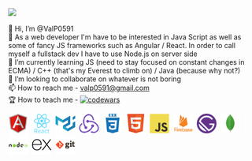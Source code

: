 <div id="header" align="left">
  <img src="https://media.giphy.com/media/3oKIPEqDGUULpEU0aQ/giphy.gif" width="150"/>
</div>

👋 Hi, I’m @ValP0591 <br/>
👀 As a web developer I'm have to be interested in Java Script as well as some of fancy JS frameworks such as Angular / React. In order to call myself a fullstack dev I have to use Node.js on server side  <br/>
🌱 I’m currently learning JS (need to stay focused on constant changes in ECMA) / C++ (that's my Everest to climb on) / Java (because why not?) <br/>
💞️ I’m looking to collaborate on whatever is not boring<br/>
📫 How to reach me - valp0591@gmail.com<br/>
:trophy: How to teach me - [![codewars](https://www.codewars.com/users/ValP/badges/micro?theme=light)](https://www.codewars.com/users/ValP) 

<div>
  <img src="https://github.com/devicons/devicon/blob/master/icons/angularjs/angularjs-original.svg" title="Angular" alt="Angular" width="40" height="40"/>&nbsp;
  <img src="https://github.com/devicons/devicon/blob/master/icons/react/react-original-wordmark.svg" title="React" alt="React" width="40" height="40"/>&nbsp;
  <img src="https://github.com/devicons/devicon/blob/master/icons/materialui/materialui-original.svg" title="Material UI" alt="Material UI" width="40" height="40"/>&nbsp;
  <img src="https://github.com/devicons/devicon/blob/master/icons/redux/redux-original.svg" title="Redux" alt="Redux " width="40" height="40"/>&nbsp;
  <img src="https://github.com/devicons/devicon/blob/master/icons/css3/css3-plain-wordmark.svg"  title="CSS3" alt="CSS" width="40" height="40"/>&nbsp;
  <img src="https://github.com/devicons/devicon/blob/master/icons/html5/html5-original.svg" title="HTML5" alt="HTML" width="40" height="40"/>&nbsp;
  <img src="https://github.com/devicons/devicon/blob/master/icons/javascript/javascript-original.svg" title="JavaScript" alt="JavaScript" width="40" height="40"/>&nbsp;
  <img src="https://github.com/devicons/devicon/blob/master/icons/firebase/firebase-plain-wordmark.svg" title="Firebase" alt="Firebase" width="40" height="40"/>&nbsp;
  <img src="https://github.com/devicons/devicon/blob/master/icons/gatsby/gatsby-original.svg" title="Gatsby"  alt="Gatsby" width="40" height="40"/>&nbsp;
  <img src="https://github.com/devicons/devicon/blob/master/icons/mongodb/mongodb-original.svg" title="mongodb"  alt="mongodb" width="40" height="40"/>&nbsp;
  <img src="https://github.com/devicons/devicon/blob/master/icons/nodejs/nodejs-original-wordmark.svg" title="NodeJS" alt="NodeJS" width="40" height="40"/>&nbsp;
  <img src="https://github.com/devicons/devicon/blob/master/icons/express/express-original.svg" title="express" alt="express" width="40" height="40"/>&nbsp;
  <img src="https://github.com/devicons/devicon/blob/master/icons/git/git-original-wordmark.svg" title="Git" **alt="Git" width="40" height="40"/>
</div>


<!---
ValP0591/ValP0591 is a ✨ special ✨ repository because its `README.md` (this file) appears on your GitHub profile.
You can click the Preview link to take a look at your changes.
--->


